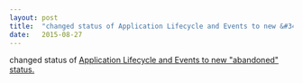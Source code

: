 ```yaml
---
layout: post
title:  "changed status of Application Lifecycle and Events to new &#34;abandoned&#34; status."
date:   2015-08-27
---
```


changed status of <a href="http://sysapps.github.io/app-lifecycle/">Application Lifecycle and Events to new "abandoned" status.</a>